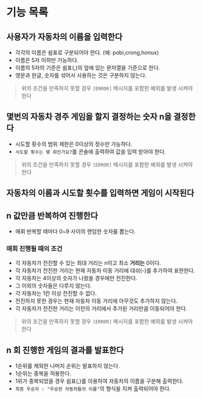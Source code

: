 # 기능 목록

## 사용자가 자동차의 이름을 입력한다

- 각각의 이름은 쉼표로 구분되어야 한다. (예: pobi,crong,honux)
- 이름은 5자 이하만 가능하다.
- 이름의 5자의 기준은 쉼표(,)의 앞에 있는 문자열을 기준으로 한다.
- 영문과 한글, 숫자를 섞어서 사용하는 것은 구분하지 않는다.

> 위의 조건을 만족하지 못할 경우 `[ERROR]` 메시지를 포함한 예외를 발생 시켜야 한다

## 몇번의 자동차 경주 게임을 할지 결정하는 숫자 n을 결정한다

- 시도할 횟수의 범위 제한은 0이상의 정수만 가능하다.
- `시도할 횟수는 몇 회인가요?`를 콘솔에 출력하여 값을 입력 받아야 한다.

> 위의 조건을 만족하지 못할 경우 `[ERROR]` 메시지를 포함한 예외를 발생 시켜야 한다

## 자동차의 이름과 시도할 횟수를 입력하면 게임이 시작된다

## n 값만큼 반복하여 진행한다

- 매회 반복할 때마다 0~9 사이의 랜덤한 숫자를 뽑는다.

### 매회 진행될 때의 조건

- 각 자동차가 전진할 수 있는 최대 거리는 n이고 최소 **거리는** 0이다.
- 각 자동차가 전진한 거리는 현재 자동차 이동 거리에 대쉬(-)를 추가하여 표현한다.
- 각 자동차는 4이상의 숫자가 나왔을 경우에만 전진한다.
- 그 이외의 숫자들은 다루지 않는다.
- 각 자동차는 1칸 이상 전진할 수 없다.
- 전진하지 못한 경우는 현재 자동차 이동 거리에 아무것도 추가하지 않는다.
- 각 자동차가 전진한 거리는 이전의 거리에서 추가된 거리만큼 이동되어야 한다.

> 위의 조건을 만족하지 못할 경우 `[ERROR]` 메시지를 포함한 예외를 발생 시켜야 한다

## n 회 진행한 게임의 결과를 발표한다

- 1순위를 제외한 나머지 순위는 발표하지 않는다.
- 1순위는 중복을 허용한다.
- 1위가 중복되었을 경우 쉼표(,)를 이용하여 자동차의 이름을 구분해 출력한다.
- `최종 우승자 : "우승한 자동차들의 이름"`의 형식을 지켜 출력되어야 한다.
